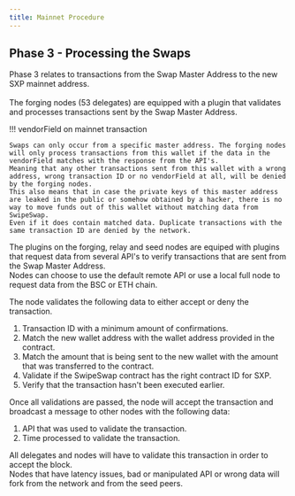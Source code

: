```yaml
---
title: Mainnet Procedure
---
```


## Phase 3 - Processing the Swaps

Phase 3 relates to transactions from the Swap Master Address to the new SXP mainnet address.<br />
<br />
The forging nodes (53 delegates) are equipped with a plugin that validates and processes transactions sent by the Swap Master Address.<br />

!!! vendorField on mainnet transaction

    Swaps can only occur from a specific master address. The forging nodes will only process transactions from this wallet if the data in the vendorField matches with the response from the API's.
    Meaning that any other transactions sent from this wallet with a wrong address, wrong transaction ID or no vendorField at all, will be denied by the forging nodes.
    This also means that in case the private keys of this master address are leaked in the public or somehow obtained by a hacker, there is no way to move funds out of this wallet without matching data from SwipeSwap.
    Even if it does contain matched data. Duplicate transactions with the same transaction ID are denied by the network.

The plugins on the forging, relay and seed nodes are equiped with plugins that request data from several API's to verify transactions that are sent from the Swap Master Address.<br />
Nodes can choose to use the default remote API or use a local full node to request data from the BSC or ETH chain.<br />

The node validates the following data to either accept or deny the transaction.<br />
1. Transaction ID with a minimum amount of confirmations.<br />
2. Match the new wallet address with the wallet address provided in the contract.<br />
3. Match the amount that is being sent to the new wallet with the amount that was transferred to the contract.<br />
4. Validate if the SwipeSwap contract has the right contract ID for SXP.<br />
5. Verify that the transaction hasn't been executed earlier.<br />

Once all validations are passed, the node will accept the transaction and broadcast a message to other nodes with the following data:<br />
1. API that was used to validate the transaction.<br />
2. Time processed to validate the transaction.<br />

All delegates and nodes will have to validate this transaction in order to accept the block.<br />
Nodes that have latency issues, bad or manipulated API or wrong data will fork from the network and from the seed peers.